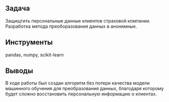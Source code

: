 ## Задача

Защищтить персональные данные клиентов страховой компании. Разработка метода преоборазования данных в анонимные. 

## Инструменты
pandas, numpy, scikit-learn


## Выводы
В ходе работы был создан алгоритм без потери качества модели машинного обучения для преобразования данных, благодаря которому будет сложно восстановить персональную информацию о клиентах. 
